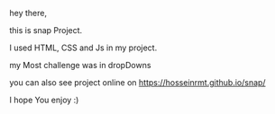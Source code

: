 hey there,

this is snap Project.

I used HTML, CSS and Js in my project.

my Most challenge was in dropDowns

you can also see project online on https://hosseinrmt.github.io/snap/

I hope You enjoy :)
